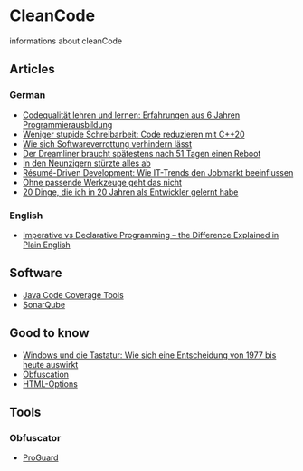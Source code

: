 # CleanCode
informations about cleanCode

## Articles
### German
* [Codequalität lehren und lernen: Erfahrungen aus 6 Jahren Programmierausbildung ](https://heise.de/-4795323)
* [Weniger stupide Schreibarbeit: Code reduzieren mit C++20](https://heise.de/-5071680)
* [Wie sich Softwareverrottung verhindern lässt](https://www.golem.de/news/it-in-unternehmen-wie-sich-software-rot-verhindern-laesst-2103-154383.html)
* [Der Dreamliner braucht spätestens nach 51 Tagen einen Reboot](https://www.golem.de/news/boeing-757-der-dreamliner-braucht-spaetestens-nach-51-tagen-einen-reboot-2004-147696.html)
* [In den Neunzigern stürzte alles ab](https://www.golem.de/news/softwarefehler-in-der-raumfahrt-in-den-neunzigern-stuerzte-alles-ab-1511-117537.html)
* [Résumé-Driven Development: Wie IT-Trends den Jobmarkt beeinflussen](https://heise.de/-6051956)
* [Ohne passende Werkzeuge geht das nicht](https://www.golem.de/news/softwareentwicklung-ohne-passende-werkzeuge-geht-das-nicht-2104-153931.html)
* [20 Dinge, die ich in 20 Jahren als Entwickler gelernt habe](https://www.golem.de/news/software-20-dinge-die-ich-in-20-jahren-als-entwickler-gelernt-habe-2111-161015.html)


### English
* [Imperative vs Declarative Programming – the Difference Explained in Plain English](https://www.freecodecamp.org/news/imperative-vs-declarative-programming-difference/)


## Software
* [Java Code Coverage Tools](https://en.wikipedia.org/wiki/Java_code_coverage_tools)
* [SonarQube](https://www.sonarqube.org/)

## Good to know
* [Windows und die Tastatur: Wie sich eine Entscheidung von 1977 bis heute auswirkt](https://t3n.de/news/ibm-tastatur-1977-figma-bug-1380395/?utm_source=email&utm_medium=social&utm_campaign=social-buttons)
* [Obfuscation](https://en.wikipedia.org/wiki/Obfuscation_(software))
* [HTML-Options](https://www.w3schools.com/tags/tag_output.asp)

## Tools
### Obfuscator
* [ProGuard](https://de.wikipedia.org/wiki/ProGuard)

